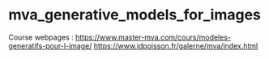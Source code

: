 # mva_generative_models_for_images

Course webpages : 
https://www.master-mva.com/cours/modeles-generatifs-pour-l-image/
https://www.idpoisson.fr/galerne/mva/index.html
